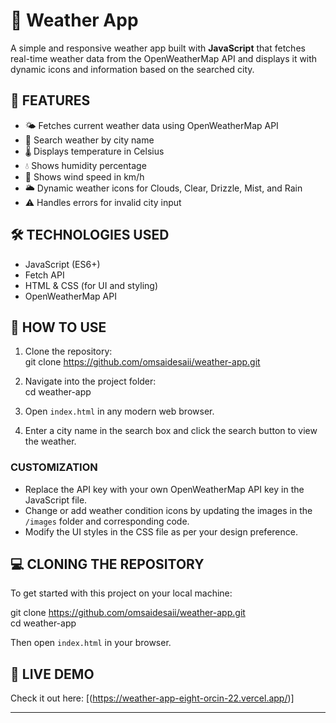# 🎯 Weather App

A simple and responsive weather app built with **JavaScript** that fetches real-time weather data from the OpenWeatherMap API and displays it with dynamic icons and information based on the searched city.

## 🚀 FEATURES

- 🌤️ Fetches current weather data using OpenWeatherMap API
- 🔎 Search weather by city name
- 🌡️ Displays temperature in Celsius
- 💧 Shows humidity percentage
- 💨 Shows wind speed in km/h
- 🌥️ Dynamic weather icons for Clouds, Clear, Drizzle, Mist, and Rain
- ⚠️ Handles errors for invalid city input

## 🛠️ TECHNOLOGIES USED

- JavaScript (ES6+)
- Fetch API
- HTML & CSS (for UI and styling)
- OpenWeatherMap API

## 🔧 HOW TO USE

1. Clone the repository:  
   git clone https://github.com/omsaidesaii/weather-app.git

2. Navigate into the project folder:  
   cd weather-app

3. Open `index.html` in any modern web browser.

4. Enter a city name in the search box and click the search button to view the weather.

### **CUSTOMIZATION**

- Replace the API key with your own OpenWeatherMap API key in the JavaScript file.
- Change or add weather condition icons by updating the images in the `/images` folder and corresponding code.
- Modify the UI styles in the CSS file as per your design preference.

## 💻 CLONING THE REPOSITORY

To get started with this project on your local machine:

git clone https://github.com/omsaidesaii/weather-app.git  
cd weather-app

Then open `index.html` in your browser.

## 📌 LIVE DEMO

Check it out here: [(https://weather-app-eight-orcin-22.vercel.app/)] <!-- Replace with your actual live demo URL -->

---
